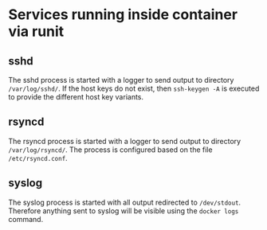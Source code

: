 # Services running inside container via runit

## sshd

The sshd process is started with a logger to send output to directory `/var/log/sshd/`. If the host keys do not exist, then `ssh-keygen -A` is executed to provide the different host key variants.


## rsyncd

The rsyncd process is started with a logger to send output to directory `/var/log/rsyncd/`. The process is configured based on the file `/etc/rsyncd.conf`.


## syslog

The syslog process is started with all output redirected to `/dev/stdout`. Therefore anything sent to syslog will be visible using the `docker logs` command.
